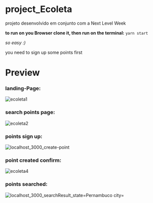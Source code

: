 # project_Ecoleta
projeto desenvolvido em conjunto com a Next Level Week

**to run on you Browser clone it, then run on the terminal:**
``
yarn start
``

*so easy :)*

you need to sign up some points first
# Preview

### landing-Page:
![ecoleta1](https://user-images.githubusercontent.com/56373025/95691149-5373f980-0bf3-11eb-86cf-a60f88b842ca.png)

### search points page:
![ecoleta2](https://user-images.githubusercontent.com/56373025/95691169-85855b80-0bf3-11eb-8f0e-6a2811febe10.png)

### points sign up:

![localhost_3000_create-point](https://user-images.githubusercontent.com/56373025/95691276-558a8800-0bf4-11eb-844d-b1e273e7b5c0.png)

### point created confirm:

![ecoleta4](https://user-images.githubusercontent.com/56373025/95691350-e5c8cd00-0bf4-11eb-80a0-eef4abeeae04.png)

### points searched:


![localhost_3000_searchResult_state=Pernambuco city=](https://user-images.githubusercontent.com/56373025/95691414-65ef3280-0bf5-11eb-9c2c-001c17478b2a.png)
